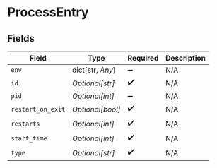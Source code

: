 # ProcessEntry


## Fields

| Field              | Type               | Required           | Description        |
| ------------------ | ------------------ | ------------------ | ------------------ |
| `env`              | dict[str, *Any*]   | :heavy_minus_sign: | N/A                |
| `id`               | *Optional[str]*    | :heavy_check_mark: | N/A                |
| `pid`              | *Optional[int]*    | :heavy_minus_sign: | N/A                |
| `restart_on_exit`  | *Optional[bool]*   | :heavy_check_mark: | N/A                |
| `restarts`         | *Optional[int]*    | :heavy_check_mark: | N/A                |
| `start_time`       | *Optional[int]*    | :heavy_check_mark: | N/A                |
| `type`             | *Optional[str]*    | :heavy_check_mark: | N/A                |